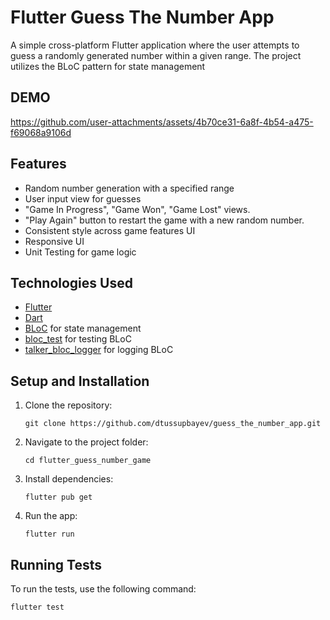 # Flutter Guess The Number App

A simple cross-platform Flutter application where the user attempts to guess a randomly generated number within a given range. The project utilizes the BLoC pattern for state management

## DEMO
https://github.com/user-attachments/assets/4b70ce31-6a8f-4b54-a475-f69068a9106d

## Features
- Random number generation with a specified range
- User input view for guesses
- "Game In Progress", "Game Won", "Game Lost" views.
- "Play Again" button to restart the game with a new random number.
- Consistent style across game features UI
- Responsive UI
- Unit Testing for game logic

## Technologies Used

- [Flutter](https://flutter.dev/)
- [Dart](https://dart.dev/)
- [BLoC](https://pub.dev/packages/flutter_bloc) for state management
- [bloc_test](https://pub.dev/packages/bloc_test) for testing BLoC
- [talker_bloc_logger](https://pub.dev/packages/talker_bloc_logger) for logging BLoC

## Setup and Installation

1. Clone the repository:
   
   ```
   git clone https://github.com/dtussupbayev/guess_the_number_app.git
   ```
2. Navigate to the project folder:
    ```
    cd flutter_guess_number_game
    ```
3. Install dependencies:
    ```
    flutter pub get
    ```
4. Run the app:
    ```
    flutter run
    ```
## Running Tests

To run the tests, use the following command:
```
flutter test
```
